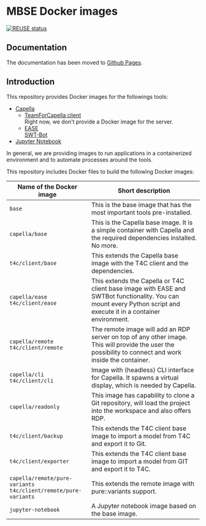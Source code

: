 <!--
 ~ SPDX-FileCopyrightText: Copyright DB Netz AG and the capella-collab-manager contributors
 ~ SPDX-License-Identifier: Apache-2.0
 -->

<!--
SPDX-FileCopyrightText: Copyright DB Netz AG and the capella-collab-manager contributors
SPDX-License-Identifier: Apache-2.0
-->

# MBSE Docker images

[![REUSE status](https://api.reuse.software/badge/github.com/DSD-DBS/capella-dockerimages)](https://api.reuse.software/info/github.com/DSD-DBS/capella-dockerimages)

## Documentation

The documentation has been moved to [Github Pages](https://dsd-dbs.github.io/capella-dockerimages/).

## Introduction

This repository provides Docker images for the followings tools:

- [Capella](https://www.eclipse.org/capella/)
  - [TeamForCapella client](https://www.obeosoft.com/en/team-for-capella) \
    Right now, we don't provide a Docker image for the server.
  - [EASE](https://www.eclipse.org/ease/) \
    [SWT-Bot](https://www.eclipse.org/swtbot/)
- [Jupyter Notebook](https://jupyter.org/)

In general, we are providing images to run applications in a containerized environment and to automate processes around the tools.

This repository includes Docker files to build the following Docker images:

<!-- prettier-ignore -->
| Name of the Docker image | Short description |
|------|---|
| `base` |This is the base image that has the most important tools pre-installed.|
| `capella/base`|This is the Capella base image. It is a simple container with Capella and the required dependencies installed. No more.|
| `t4c/client/base`|This extends the Capella base image with the T4C client and the dependencies.|
| `capella/ease`<br>`t4c/client/ease`|This extends the Capella or T4C client base image with EASE and SWTBot functionality. You can mount every Python script and execute it in a container environment. |
| `capella/remote`<br>`t4c/client/remote`|The remote image will add an RDP server on top of any other image. This will provide the user the possibility to connect and work inside the container.|
| `capella/cli`<br>`t4c/client/cli`|Image with (headless) CLI interface for Capella. It spawns a virtual display, which is needed by Capella.|
| `capella/readonly`|This image has capability to clone a Git repository, will load the project into the workspace and also offers RDP.|
| `t4c/client/backup`|This extends the T4C client base image to import a model from T4C and export it to Git.|
| `t4c/client/exporter`|This extends the T4C client base image to import a model from GIT and export it to T4C.|
| `capella/remote/pure-variants`<br>`t4c/client/remote/pure-variants`|This extends the remote image with pure::variants support.|
| `jupyter-notebook`|A Jupyter notebook image based on the base image.|
